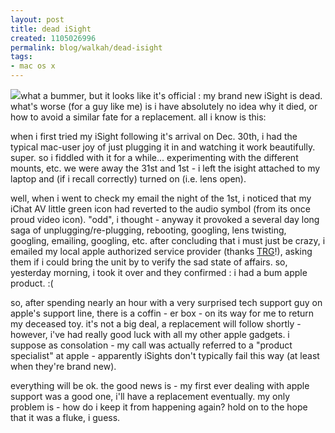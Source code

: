 ```yaml
--- 
layout: post
title: dead iSight
created: 1105026996
permalink: blog/walkah/dead-isight
tags: 
- mac os x
---
```

<p>
<a href="http://www.amazon.com/exec/obidos/tg/detail/-/B0002OZXG0/walkah-20"><img src="http://images.amazon.com/images/P/B0002OZXG0.01._SCTHUMBZZZ_.jpg" class="left" /></a>what a bummer, but it looks like it's official : my brand new iSight is dead. what's worse (for a guy like me) is i have absolutely no idea why it died, or how to avoid a similar fate for a replacement. all i know is this:
</p><p>
when i first tried my iSight following it's arrival on Dec. 30th, i had the typical mac-user joy of just plugging it in and watching it work beautifully. super. so i fiddled with it for a while... experimenting with the different mounts, etc. we were away the 31st and 1st  - i left the isight attached to my laptop and (if i recall correctly) turned on (i.e. lens open).
</p><p>
well, when i went to check my email the night of the 1st, i noticed that my iChat AV little green icon had reverted to the audio symbol (from its once proud video icon). "odd", i thought - anyway it provoked a several day long saga of unplugging/re-plugging, rebooting, googling, lens twisting, googling, emailing, googling, etc. after concluding that i must just be crazy, i emailed my local apple authorized service provider (thanks <a href="http://www.trgtech.com">TRG</a>!), asking them if i could bring the unit by to verify the sad state of affairs. so, yesterday morning, i took it over and they confirmed : i had a bum apple product. :(
</p><p>
so, after spending nearly an hour with a very surprised tech support guy on apple's support line, there is a coffin - er box - on its way for me to return my deceased toy. it's not a big deal, a replacement will follow shortly - however, i've had really good luck with all my other apple gadgets.  i suppose as consolation - my call was actually referred to a "product specialist" at apple - apparently iSights don't typically fail this way (at least when they're brand new).
</p><p>
everything will be ok. the good news is - my first ever dealing with apple support was a good one, i'll have a replacement eventually. my only problem is - how do i keep it from happening again? hold on to the hope that it was a fluke, i guess.
</p>
